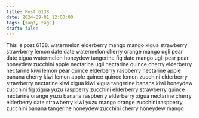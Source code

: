 ```yaml
---
title: Post 6138
date: 2024-09-01 12:00:00
tags: [tag1, tag2]
draft: false
---
```

This is post 6138.
watermelon
elderberry
mango
mango
xigua
strawberry
strawberry
lemon
date
date
watermelon
cherry
orange
mango
ugli
pear
date
xigua
watermelon
honeydew
tangerine
fig
date
mango
ugli
pear
pear
honeydew
zucchini
apple
nectarine
ugli
nectarine
quince
cherry
elderberry
nectarine
kiwi
lemon
pear
quince
elderberry
raspberry
nectarine
apple
banana
cherry
kiwi
lemon
apple
quince
quince
lemon
zucchini
elderberry
strawberry
nectarine
kiwi
xigua
kiwi
xigua
tangerine
banana
kiwi
honeydew
zucchini
fig
xigua
yuzu
raspberry
zucchini
elderberry
strawberry
quince
nectarine
orange
yuzu
banana
raspberry
elderberry
xigua
nectarine
cherry
elderberry
date
strawberry
kiwi
yuzu
mango
orange
zucchini
raspberry
zucchini
banana
tangerine
honeydew
zucchini
cherry
honeydew
mango
